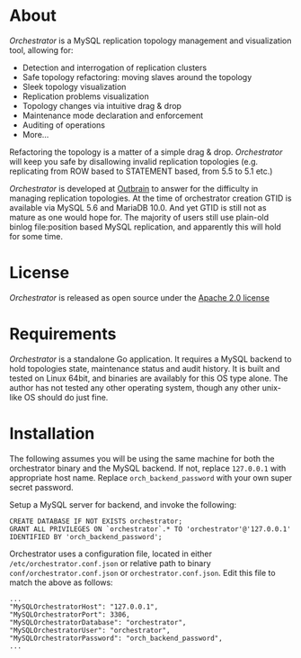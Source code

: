 # About

_Orchestrator_ is a MySQL replication topology management and visualization tool, allowing for:

* Detection and interrogation of replication clusters
* Safe topology refactoring: moving slaves around the topology
* Sleek topology visualization
* Replication problems visualization
* Topology changes via intuitive drag & drop
* Maintenance mode declaration and enforcement
* Auditing of operations
* More...

Refactoring the topology is a matter of a simple drag & drop. _Orchestrator_ will keep you safe by disallowing invalid replication topologies (e.g. replicating from ROW based to STATEMENT based, from 5.5 to 5.1 etc.)

_Orchestrator_ is developed at [Outbrain](http://www.outbrain.com/) to answer for the difficulty in managing replication topologies. At the time of orchestrator creation GTID is available via MySQL 5.6 and MariaDB 10.0. And yet GTID is still not as mature as one would hope for. The majority of users still use plain-old binlog file:position based MySQL replication, and apparently this will hold for some time. 

# License
_Orchestrator_ is released as open source under the [Apache 2.0 license](http://www.apache.org/licenses/LICENSE-2.0)

# Requirements
_Orchestrator_ is a standalone Go application. It requires a MySQL backend to hold topologies state, maintenance status and audit history. It is built and tested on Linux 64bit, and binaries are availably for this OS type alone. The author has not tested any other operating system, though any other unix-like OS should do just fine.

# Installation
The following assumes you will be using the same machine for both the orchestrator binary and the MySQL backend. If not, replace `127.0.0.1` with appropriate host name. Replace `orch_backend_password` with your own super secret password.

Setup a MySQL server for backend, and invoke the following:

    CREATE DATABASE IF NOT EXISTS orchestrator;
    GRANT ALL PRIVILEGES ON `orchestrator`.* TO 'orchestrator'@'127.0.0.1' IDENTIFIED BY 'orch_backend_password';

Orchestrator uses a configuration file, located in either `/etc/orchestrator.conf.json` or relative path to binary `conf/orchestrator.conf.json` or `orchestrator.conf.json`. Edit this file to match the above as follows:

    ...
    "MySQLOrchestratorHost": "127.0.0.1",
    "MySQLOrchestratorPort": 3306,
    "MySQLOrchestratorDatabase": "orchestrator",
    "MySQLOrchestratorUser": "orchestrator",
    "MySQLOrchestratorPassword": "orch_backend_password",
    ...
